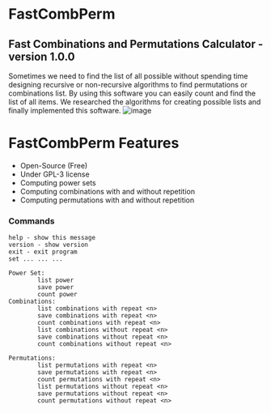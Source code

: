 # FastCombPerm 

## Fast Combinations and Permutations Calculator - version 1.0.0

Sometimes we need to find the list of all possible without spending time designing recursive or non-recursive algorithms to find permutations or combinations list. By using this software you can easily count and find the list of all items. We researched the algorithms for creating possible lists and finally implemented this software. ![image](https://user-images.githubusercontent.com/2658040/198827702-d0569c90-be03-4a48-9343-898f90aceafd.png)

# FastCombPerm Features

- Open-Source (Free)
- Under GPL-3 license
- Computing power sets
- Computing combinations with and without repetition
- Computing permutations with and without repetition


### Commands

```
help - show this message
version - show version
exit - exit program
set ... ... ...

Power Set:
        list power
        save power
        count power
Combinations:
        list combinations with repeat <n>
        save combinations with repeat <n>
        count combinations with repeat <n>
        list combinations without repeat <n>
        save combinations without repeat <n>
        count combinations without repeat <n>

Permutations:
        list permutations with repeat <n>
        save permutations with repeat <n>
        count permutations with repeat <n>
        list permutations without repeat <n>
        save permutations without repeat <n>
        count permutations without repeat <n>
```
